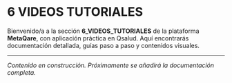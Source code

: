# 6 VIDEOS TUTORIALES

Bienvenido/a a la sección **6_VIDEOS_TUTORIALES** de la plataforma **MetaQare**, con aplicación práctica en Qsalud. Aquí encontrarás documentación detallada, guías paso a paso y contenidos visuales.

---

_Contenido en construcción. Próximamente se añadirá la documentación completa._

